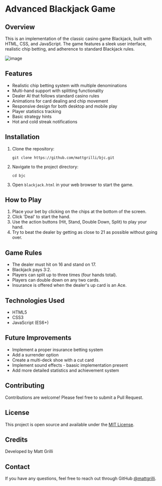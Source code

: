 # Advanced Blackjack Game

## Overview

This is an implementation of the classic casino game Blackjack, built with HTML, CSS, and JavaScript. The game features a sleek user interface, realistic chip betting, and adherence to standard Blackjack rules.

![image](https://github.com/user-attachments/assets/744ba782-4e30-4f8d-9b50-183f84f0d9a7)



## Features

- Realistic chip betting system with multiple denominations
- Multi-hand support with splitting functionality
- Dealer AI that follows standard casino rules
- Animations for card dealing and chip movement
- Responsive design for both desktop and mobile play
- Player statistics tracking
- Basic strategy hints
- Hot and cold streak notifications

## Installation

1. Clone the repository:
   ```
   git clone https://github.com/mattgrilli/bjc.git
   ```
2. Navigate to the project directory:
   ```
   cd bjc
   ```
3. Open `blackjack.html` in your web browser to start the game.

## How to Play

1. Place your bet by clicking on the chips at the bottom of the screen.
2. Click 'Deal' to start the hand.
3. Use the action buttons (Hit, Stand, Double Down, Split) to play your hand.
4. Try to beat the dealer by getting as close to 21 as possible without going over.

## Game Rules

- The dealer must hit on 16 and stand on 17.
- Blackjack pays 3:2.
- Players can split up to three times (four hands total).
- Players can double down on any two cards.
- Insurance is offered when the dealer's up card is an Ace.

## Technologies Used

- HTML5
- CSS3
- JavaScript (ES6+)

## Future Improvements

- Implement a proper insurance betting system
- Add a surrender option
- Create a multi-deck shoe with a cut card
- Implement sound effects - baasic implementation present
- Add more detailed statistics and achievement system

## Contributing

Contributions are welcome! Please feel free to submit a Pull Request.

## License

This project is open source and available under the [MIT License](LICENSE).

## Credits

Developed by Matt Grilli

## Contact

If you have any questions, feel free to reach out through GitHub [@mattgrilli](https://github.com/mattgrilli).
